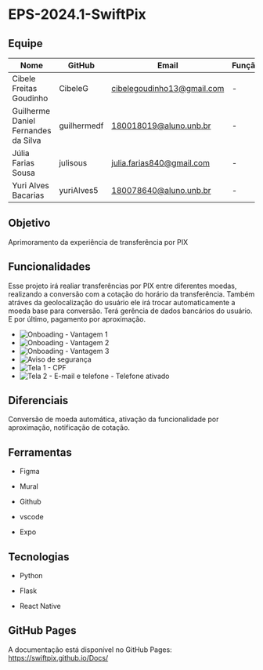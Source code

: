 # EPS-2024.1-SwiftPix

## Equipe
| Nome | GitHub | Email | Função |
| ---- | ---- | ---- | ---- |
| Cibele Freitas Goudinho | CibeleG | cibelegoudinho13@gmail.com | - |
| Guilherme Daniel Fernandes da Silva| guilhermedf | 180018019@aluno.unb.br | - |
| Júlia Farias Sousa | julisous | julia.farias840@gmail.com | - |
| Yuri Alves Bacarias | yuriAlves5 | 180078640@aluno.unb.br | - |

## Objetivo

Aprimoramento da experiência de transferência por PIX

## Funcionalidades
Esse projeto irá realiar transferências por PIX entre diferentes moedas, realizando a conversão com a cotação do horário da transferência. Também atráves da geolocalização do usuário ele irá trocar automaticamente a moeda base para conversão. 
Terá gerência de dados bancários do usuário. E por último, pagamento por aproximação.

- ![Onboading - Vantagem 1](https://github.com/CibeleG/EPS-2024.1-Fintech-PIX/assets/60350851/d7af3c28-c173-44d7-b8c7-8d161e6af001)
- ![Onboading - Vantagem 2](https://github.com/CibeleG/EPS-2024.1-Fintech-PIX/assets/60350851/c45f55b8-49cf-45d5-a9c8-322bd3510ba3)
- ![Onboading - Vantagem 3](https://github.com/CibeleG/EPS-2024.1-Fintech-PIX/assets/60350851/e8ec7eef-17f1-405e-8663-8050e9382135)
- ![Aviso de segurança](https://github.com/CibeleG/EPS-2024.1-Fintech-PIX/assets/60350851/408da93e-0f34-4b2d-b83c-6e039c4129fc)
- ![Tela 1 - CPF](https://github.com/CibeleG/EPS-2024.1-Fintech-PIX/assets/60350851/017a401c-b4cc-48e2-91ce-88bb8ac229ac)
- ![Tela 2 - E-mail e telefone - Telefone ativado](https://github.com/CibeleG/EPS-2024.1-Fintech-PIX/assets/60350851/4c3b972a-7f89-488b-b9fe-064f94bb8372)


## Diferenciais

Conversão de moeda automática, ativação da funcionalidade por aproximação, notificação de cotação. 

## Ferramentas

- Figma 

- ⁠Mural

- ⁠Github 

- ⁠vscode 

- ⁠Expo 

## Tecnologias

- Python

- Flask

- ⁠React Native

## GitHub Pages

A documentação está disponível no GitHub Pages: https://swiftpix.github.io/Docs/
